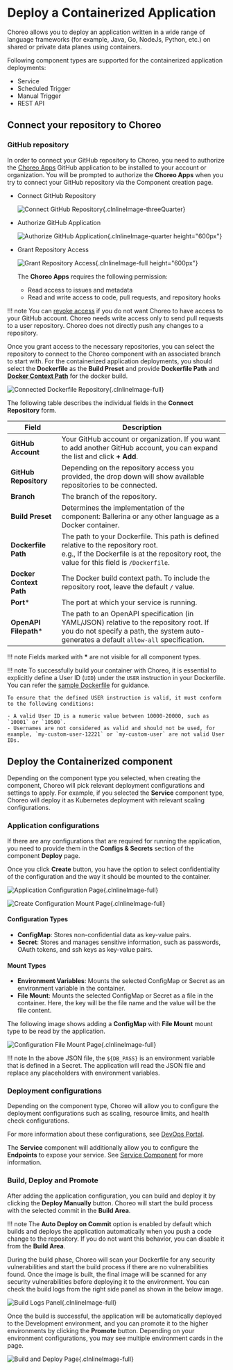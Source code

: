 # Deploy a Containerized Application 

Choreo allows you to deploy an application written in a wide range of language frameworks (for example, Java, Go, NodeJs, Python, etc.) on shared or private data planes using containers.

Following component types are supported for the containerized application deployments:

- Service
- Scheduled Trigger
- Manual Trigger
- REST API

## Connect your repository to Choreo

### GitHub repository

In order to connect your GitHub repository to Choreo, you need to authorize the [Choreo Apps](https://github.com/marketplace/choreo-apps) GitHub application to be installed to your account or organization. 
You will be prompted to authorize the **Choreo Apps** when you try to connect your GitHub repository via the Component creation page.

* Connect GitHub Repository
    
    ![Connect GitHub Repository](../assets/img/deploy/shared/create-component-authz-github-page.png){.cInlineImage-threeQuarter}

* Authorize GitHub Application
    
    ![Authorize GitHub Application](../assets/img/deploy/shared/authz-choreo-github-app.png){.cInlineImage-quarter height="600px"}

* Grant Repository Access

    ![Grant Repository Access](../assets/img/deploy/shared/github-repo-access.png){.cInlineImage-full height="600px"}


    The **Choreo Apps** requires the following permission:
    
    - Read access to issues and metadata
    - Read and write access to code, pull requests, and repository hooks

!!! note
    You can [revoke access](https://docs.github.com/en/authentication/keeping-your-account-and-data-secure/reviewing-your-authorized-integrations#reviewing-your-authorized-github-apps) if you do not want Choreo to have access to your GitHub account. Choreo needs write access only to send pull requests to a user repository. Choreo does not directly push any changes to a repository.

Once you grant access to the necessary repositories, you can select the repository to connect to the Choreo component with an associated branch to start with.
For the containerized application deployments, you should select the **Dockerfile** as the **Build Preset** and provide **Dockerfile Path** and [**Docker Context Path**](https://docs.docker.com/build/building/context/#path-context) for the docker build.

![Connected Dockerfile Repository](../assets/img/deploy/containerized-apps/create-component-connected-repo.png){.cInlineImage-full}

The following table describes the individual fields in the **Connect Repository** form.

| **Field**               | **Description**                                                                                                                                                                      |
|-------------------------|--------------------------------------------------------------------------------------------------------------------------------------------------------------------------------------|
| **GitHub Account**      | Your GitHub account or organization. If you want to add another GitHub account, you can expand the list and click **+ Add**.                                                            |
| **GitHub Repository**   | Depending on the repository access you provided, the drop down will show available repositories to be connected.                                                                                  |
| **Branch**              | The branch of the repository.                                                                                                                                                         |
| **Build Preset**        | Determines the implementation of the component: Ballerina or any other language as a Docker container.                                                                                |
| **Dockerfile Path**     | The path to your Dockerfile. This path is defined relative to the repository root.<br/>e.g., If the Dockerfile is at the repository root, the value for this field is `/Dockerfile`. |
| **Docker Context Path** | The Docker build context path. To include the repository root, leave the default `/` value.                                                                                          |
| **Port***               | The port at which your service is running.                                                                                                                                           |
| **OpenAPI Filepath***   | The path to an OpenAPI specification (in YAML/JSON) relative to the repository root. If you do not specify a path, the system auto-generates a default `allow-all` specification.    |

!!! note
    Fields marked with **\*** are not visible for all component types.

!!! note
    To successfully build your container with Choreo, it is essential to explicitly define a User ID (`UID`) under the `USER` instruction in your Dockerfile. You can refer the [sample Dockerfile](https://github.com/wso2/choreo-sample-apps/blob/main/go/rest-api/Dockerfile) for guidance.

    To ensure that the defined USER instruction is valid, it must conform to the following conditions:
        
    - A valid User ID is a numeric value between 10000-20000, such as `10001` or `10500`.
    - Usernames are not considered as valid and should not be used, for example, `my-custom-user-12221` or `my-custom-user` are not valid User IDs.

## Deploy the Containerized component

Depending on the component type you selected, when creating the component, Choreo will pick relevant deployment configurations and settings to apply.
For example, if you selected the **Service** component type, Choreo will deploy it as Kubernetes deployment with relevant scaling configurations.

### Application configurations

If there are any configurations that are required for running the application, you need to provide them in the **Configs & Secrets** section of the component **Deploy** page.

Once you click **Create** button, you have the option to select confidentiality of the configuration and the way it should be mounted to the container.

![Application Configuration Page](../assets/img/deploy/containerized-apps/deploy-app-config-page.png){.cInlineImage-full}


![Create Configuration Mount Page](../assets/img/deploy/containerized-apps/deploy-app-config-type-mount-page.png){.cInlineImage-full}

#### Configuration Types

* **ConfigMap**: Stores non-confidential data as key-value pairs.
* **Secret**: Stores and manages sensitive information, such as passwords, OAuth tokens, and ssh keys as key-value pairs.

#### Mount Types

* **Environment Variables**: Mounts the selected ConfigMap or Secret as an environment variable in the container.
* **File Mount**: Mounts the selected ConfigMap or Secret as a file in the container. Here, the key will be the file name and the value will be the file content.

The following image shows adding a **ConfigMap** with **File Mount** mount type to be read by the application.

![Configuration File Mount Page](../assets/img/deploy/containerized-apps/deploy-app-config-file-mount.png){.cInlineImage-full}

!!! note
    In the above JSON file, the `${DB_PASS}` is an environment variable that is defined in a Secret. 
    The application will read the JSON file and replace any placeholders with environment variables.

### Deployment configurations

Depending on the component type, Choreo will allow you to configure the deployment configurations such as scaling, resource limits, and health check configurations.

For more information about these configurations, see [DevOps Portal](../devops/devops-portal.md).

The **Service** component will additionally allow you to configure the **Endpoints** to expose your service. See [Service Component](../develop/components/service.md) for more information.

### Build, Deploy and Promote

After adding the application configuration, you can build and deploy it by clicking the **Deploy Manually** button. Choreo will start the build process with the selected commit in the **Build Area**. 

!!! note
    The **Auto Deploy on Commit** option is enabled by default which builds and deploys the application automatically when you push a code change to the repository.
    If you do not want this behavior, you can disable it from the **Build Area**.

During the build phase, Choreo will scan your Dockerfile for any security vulnerabilities and start the build process if there are no vulnerabilities found.
Once the image is built, the final image will be scanned for any security vulnerabilities before deploying it to the environment.
You can check the build logs from the right side panel as shown in the below image.

![Build Logs Panel](../assets/img/deploy/containerized-apps/build-deploy-page-logs.png){.cInlineImage-full}

Once the build is successful, the application will be automatically deployed to the Development environment, and you can promote it to the higher environments by clicking the **Promote** button.
Depending on your environment configurations, you may see multiple environment cards in the page.

![Build and Deploy Page](../assets/img/deploy/containerized-apps/build-deploy-page.png){.cInlineImage-full}



